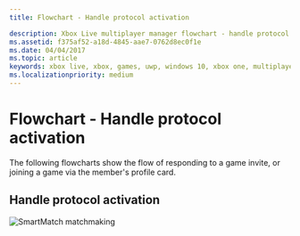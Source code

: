 ```yaml
---
title: Flowchart - Handle protocol activation

description: Xbox Live multiplayer manager flowchart - handle protocol activation.
ms.assetid: f375af52-a18d-4845-aae7-0762d8ec0f1e
ms.date: 04/04/2017
ms.topic: article
keywords: xbox live, xbox, games, uwp, windows 10, xbox one, multiplayer manager, flowchart
ms.localizationpriority: medium
---
```

# Flowchart - Handle protocol activation

The following flowcharts show the flow of responding to a game invite, or joining a game via the member's profile card.

## Handle protocol activation

![SmartMatch matchmaking](../../../images/multiplayer/mpm-on-activation.png)
